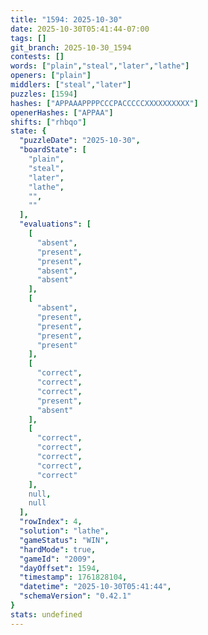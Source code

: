 ```yaml
---
title: "1594: 2025-10-30"
date: 2025-10-30T05:41:44-07:00
tags: []
git_branch: 2025-10-30_1594
contests: []
words: ["plain","steal","later","lathe"]
openers: ["plain"]
middlers: ["steal","later"]
puzzles: [1594]
hashes: ["APPAAAPPPPCCCPACCCCCXXXXXXXXXX"]
openerHashes: ["APPAA"]
shifts: ["rhbqo"]
state: {
  "puzzleDate": "2025-10-30",
  "boardState": [
    "plain",
    "steal",
    "later",
    "lathe",
    "",
    ""
  ],
  "evaluations": [
    [
      "absent",
      "present",
      "present",
      "absent",
      "absent"
    ],
    [
      "absent",
      "present",
      "present",
      "present",
      "present"
    ],
    [
      "correct",
      "correct",
      "correct",
      "present",
      "absent"
    ],
    [
      "correct",
      "correct",
      "correct",
      "correct",
      "correct"
    ],
    null,
    null
  ],
  "rowIndex": 4,
  "solution": "lathe",
  "gameStatus": "WIN",
  "hardMode": true,
  "gameId": "2009",
  "dayOffset": 1594,
  "timestamp": 1761828104,
  "datetime": "2025-10-30T05:41:44",
  "schemaVersion": "0.42.1"
}
stats: undefined
---
```

<!-- more -->
